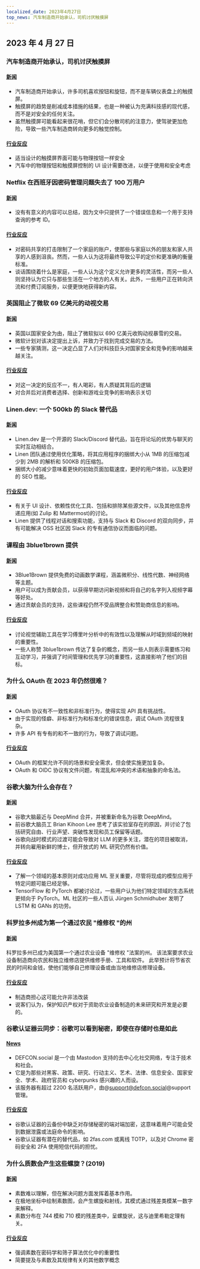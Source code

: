 ```yaml
---
localized_date: 2023年4月27日
top_news: 汽车制造商开始承认，司机讨厌触摸屏
---
```


## 2023 年 4 月 27 日

### 汽车制造商开始承认，司机讨厌触摸屏

#### [新闻](https://slate.com/business/2023/04/cars-buttons-touchscreens-vw-porsche-nissan-hyundai.html)

- 汽车制造商开始承认，许多司机喜欢按钮和旋钮，而不是车辆仪表盘上的触摸屏。
- 触摸屏的趋势是削减成本措施的结果，也是一种被认为充满科技感的现代感，而不是对安全的任何关注。
- 虽然触摸屏可能看起来很花哨，但它们会分散司机的注意力，使驾驶更加危险，导致一些汽车制造商转向更多的触觉控制。

#### [行业反应](http://news.ycombinator.com/item?id=35720865)

- 适当设计的触摸屏界面可能与物理按钮一样安全
- 汽车中的物理按钮和触摸屏控制的 UI 设计需要改进，以便于使用和安全考虑

### Netflix 在西班牙因密码管理问题失去了 100 万用户

#### [新闻](https://www.bloomberg.com/news/articles/2023-04-25/netflix-loses-1-million-users-in-spain-over-password-policing)

- 没有有意义的内容可以总结，因为文中只提供了一个错误信息和一个用于支持查询的参考 ID。

#### [行业反应](http://news.ycombinator.com/item?id=35710269)

- 对密码共享的打击限制了一个家庭的账户，使那些与家庭以外的朋友和家人共享的人感到沮丧。然而，一些人认为这将最终导致公平的定价和更准确的衡量标准。
- 谈话围绕着什么是家庭，一些人认为这个定义允许更多的灵活性，而另一些人则坚持认为它只与那些生活在一个地方的人有关。此外，一些用户正在转向洪流和付费订阅服务，以便更快地获得新内容。

### 英国阻止了微软 69 亿美元的动视交易

#### [新闻](https://www.bloomberg.com/news/articles/2023-04-26/microsoft-s-69-billion-activision-deal-blocked-by-uk-watchdog)

- 英国以国家安全为由，阻止了微软拟以 690 亿美元收购动视暴雪的交易。
- 微软计划对该决定提出上诉，并致力于找到完成交易的方法。
- 一些专家猜测，这一决定凸显了人们对科技巨头对国家安全和竞争的影响越来越关注。

#### [行业反应](http://news.ycombinator.com/item?id=35711968)

- 对这一决定的反应不一，有人喝彩，有人质疑其背后的逻辑
- 对合并后对消费者选择、创新和游戏业竞争的影响表示关切

### Linen.dev: 一个 500kb 的 Slack 替代品

#### [新闻](https://www.linen.dev/s/linen/t/10511167/linen-dev-the-500kb-slack-alternative)

- Linen.dev 是一个开源的 Slack/Discord 替代品，旨在将论坛的优势与聊天的实时互动相结合。
- Linen 团队通过使用优化策略，将其应用程序的捆绑大小从 1MB 的压缩包减少到 2MB 的解析和 500KB 的压缩包。
- 捆绑大小的减少意味着更快的初始页面加载速度，更好的用户体验，以及更好的 SEO 性能。

#### [行业反应](http://news.ycombinator.com/item?id=35718417)

- 有关于 UI 设计、依赖性优化工具、包括和排除某些源文件，以及其他信息传递应用(如 Zulip 和 Mattermost)的讨论。
- Linen 提供了线程对话和搜索功能，支持与 Slack 和 Discord 的双向同步，并有可能解决 OSS 社区因 Slack 的专有通信协议而面临的问题。

### 课程由 3blue1brown 提供

#### [新闻](https://www.3blue1brown.com/)

- 3Blue1Brown 提供免费的动画数学课程，涵盖微积分、线性代数、神经网络等主题。
- 用户可以成为贡献会员，以获得早期访问新视频和将自己的名字列入视频字幕等好处。
- 通过贡献会员的支持，这些课程仍然不受品牌整合和赞助商信息的影响。

#### [行业反应](http://news.ycombinator.com/item?id=35714228)

- 讨论视觉辅助工具在学习傅里叶分析中的有效性以及理解从时域到频域的映射的重要性。
- 一些人称赞 3blue1brown 传达了复杂的概念，而另一些人则表示需要练习和互动学习，并强调了时间管理和优先学习的重要性，这直接影响了他们的目标。

### 为什么 OAuth 在 2023 年仍然很难？

#### [新闻](https://www.nango.dev/blog/why-is-oauth-still-hard)

- OAuth 协议有不一致性和非标准行为，使得实现 API 具有挑战性。
- 由于实现的怪癖、非标准行为和标准化的错误信息，调试 OAuth 流程很复杂。
- 许多 API 有专有的和不一致的行为，导致了调试问题。

#### [行业反应](http://news.ycombinator.com/item?id=35713518)

- OAuth 的框架允许不同的场景和安全需求，但会使实施更加复杂。
- OAuth 和 OIDC 协议有文件问题，有混乱和冲突的术语和抽象的命名法。

### 谷歌大脑为什么会存在？

#### [新闻](https://www.moderndescartes.com/essays/why_brain/)

- 谷歌大脑最近与 DeepMind 合并，并被重新命名为谷歌 DeepMind。
- 前谷歌大脑员工 Brian Kihoon Lee 思考了该实验室存在的原因，并讨论了包括研究自由、行业声望、突破性发现和员工保留等话题。
- 谷歌向战时模式的过渡可能会导致对 LLM 的更多关注，潜在的项目被取消，并转向雇用新鲜的博士，但开放式的 ML 研究仍然有价值。

#### [行业反应](http://news.ycombinator.com/item?id=35716216)

- 了解一个领域的基本原则对成功应用 ML 至关重要，尽管将现成的模型应用于特定问题可能已经足够。
- TensorFlow 和 PyTorch 都被讨论过，一些用户认为他们特定领域的生态系统更倾向于 PyTorch。ML 社区的一些人否认 Jürgen Schmidhuber 发明了 LSTM 和 GANs 的功劳。

### 科罗拉多州成为第一个通过农民 "维修权 "的州

#### [新闻](https://www.wivb.com/news/colorado-becomes-1st-to-pass-right-to-repair-for-farmers/)

科罗拉多州已成为美国第一个通过农业设备 "维修权 "法案的州。
该法案要求农业设备制造商向农民和独立维修店提供维修手册、工具和软件。
此举预计将节省农民的时间和金钱，使他们能够自己修理设备或由当地维修店修理设备。

#### [行业反应](http://news.ycombinator.com/item?id=35714294)

- 制造商担心这可能允许非法改装
- 说客们认为，保护知识产权对于资助农业设备制造的未来研究和开发是必要的。

### 谷歌认证器云同步：谷歌可以看到秘密，即使在存储时也是如此

#### [News](https://defcon.social/@mysk/110262313275622023)

- DEFCON.social 是一个由 Mastodon 支持的去中心化社交网络，专注于技术和社会。
- 它是为那些对黑客、政策、研究、行动主义、艺术、法律、信息安全、国家安全、学术、政府官员和 cyberpunks 感兴趣的人而设。
- 该服务器有超过 2200 名活跃用户，由@support@defcon.social@support 管理。

#### [行业反应](http://news.ycombinator.com/item?id=35708869)

- 谷歌认证器的云备份中缺乏对存储秘密的端对端加密，这意味着用户可能会受到数据泄露或法庭命令的影响。
- 谷歌认证器有潜在的替代品，如 2fas.com 或离线 TOTP，以及对 Chrome 密码安全和 2FA 使用短信代码的担忧。

### 为什么质数会产生这些螺旋？(2019)

#### [新闻](https://www.3blue1brown.com/lessons/prime-spirals)

- 素数难以理解，但在解决问题方面发挥着基本作用。
- 在极地坐标中绘制素数图，会产生螺旋和射线，其模式通过残差类模某一数字来解释。
- 素数分布在 744 模和 710 模的残差类中，呈螺旋状，这与迪里希勒定理有关。

#### [行业反应](http://news.ycombinator.com/item?id=35708359)

- 强调素数在密码学和筛子算法优化中的重要性
- 简要提及与素数及其规律有关的其他数学概念

</Steps>
